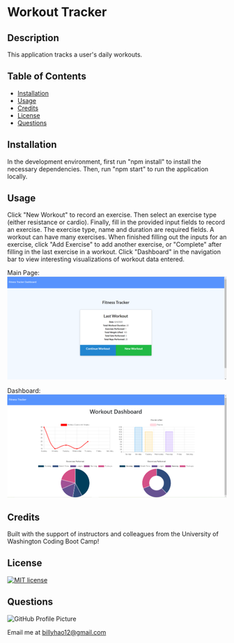 # Workout Tracker

## Description

This application tracks a user's daily workouts.

## Table of Contents

* [Installation](#installation)
* [Usage](#usage)
* [Credits](#credits)
* [License](#license)
* [Questions](#questions)

## Installation

In the development environment, first run "npm install" to install the necessary dependencies. Then, run "npm start" to run the application locally.

## Usage

Click "New Workout" to record an exercise. Then select an exercise type (either resistance or cardio). Finally, fill in the provided input fields to record an exercise. The exercise type, name and duration are required fields. A workout can have many exercises. When finished filling out the inputs for an exercise, click "Add Exercise" to add another exercise, or "Complete" after filling in the last exercise in a workout. Click "Dashboard" in the navigation bar to view interesting visualizations of workout data entered.

Main Page:
![Fitness Tracker Main Page](images/appScreenshot-1.png)

Dashboard:
![Fitness Tracker Dashboard](images/appScreenshot-2.png)

## Credits

Built with the support of instructors and colleagues from the University of Washington Coding Boot Camp!

## License

[![MIT license](https://img.shields.io/badge/License-MIT-blue.svg)](LICENSE)

## Questions

![GitHub Profile Picture](https://github.com/billyhao12.png)

Email me at <billyhao12@gmail.com>
